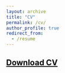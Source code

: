 ```yaml
---
layout: archive
title: "CV"
permalink: /cv/
author_profile: true
redirect_from:
  - /resume
---
```



## <a href = "https://john-weymark.github.io/files/J%20Weymark%20CV%20July%202023.pdf" target = "_blank" style = "color:black; text-decoration:underline"> Download CV </a>




